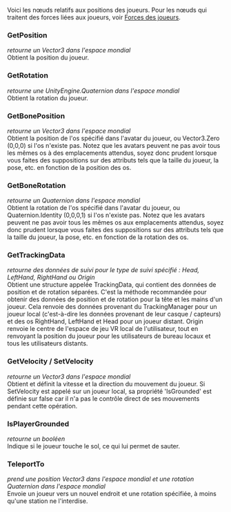 

Voici les nœuds relatifs aux positions des joueurs. Pour les nœuds qui traitent des forces liées aux joueurs, voir [Forces des joueurs](/worlds/udon/players/forces-des-joueurs).

### GetPosition

_retourne un Vector3 dans l'espace mondial_  
Obtient la position du joueur.

### GetRotation

_retourne une UnityEngine.Quaternion dans l'espace mondial_  
Obtient la rotation du joueur.

### GetBonePosition

_retourne un Vector3 dans l'espace mondial_  
Obtient la position de l'os spécifié dans l'avatar du joueur, ou Vector3.Zero (0,0,0) si l'os n'existe pas. Notez que les avatars peuvent ne pas avoir tous les mêmes os à des emplacements attendus, soyez donc prudent lorsque vous faites des suppositions sur des attributs tels que la taille du joueur, la pose, etc. en fonction de la position des os.

### GetBoneRotation

_retourne un Quaternion dans l'espace mondial_  
Obtient la rotation de l'os spécifié dans l'avatar du joueur, ou Quaternion.Identity (0,0,0,1) si l'os n'existe pas. Notez que les avatars peuvent ne pas avoir tous les mêmes os aux emplacements attendus, soyez donc prudent lorsque vous faites des suppositions sur des attributs tels que la taille du joueur, la pose, etc. en fonction de la rotation des os.

### GetTrackingData

_retourne des données de suivi pour le type de suivi spécifié : Head, LeftHand, RightHand ou Origin_  
Obtient une structure appelée TrackingData, qui contient des données de position et de rotation séparées. C'est la méthode recommandée pour obtenir des données de position et de rotation pour la tête et les mains d'un joueur. Cela renvoie des données provenant du TrackingManager pour un joueur local (c'est-à-dire les données provenant de leur casque / capteurs) et des os RightHand, LeftHand et Head pour un joueur distant. Origin renvoie le centre de l'espace de jeu VR local de l'utilisateur, tout en renvoyant la position du joueur pour les utilisateurs de bureau locaux et tous les utilisateurs distants.

### GetVelocity / SetVelocity

_retourne un Vector3 dans l'espace mondial_  
Obtient et définit la vitesse et la direction du mouvement du joueur. Si SetVelocity est appelé sur un joueur local, sa propriété 'IsGrounded' est définie sur false car il n'a pas le contrôle direct de ses mouvements pendant cette opération.

### IsPlayerGrounded

_retourne un booléen_  
Indique si le joueur touche le sol, ce qui lui permet de sauter.

### TeleportTo

_prend une position Vector3 dans l'espace mondial et une rotation Quaternion dans l'espace mondial_  
Envoie un joueur vers un nouvel endroit et une rotation spécifiée, à moins qu'une station ne l'interdise.